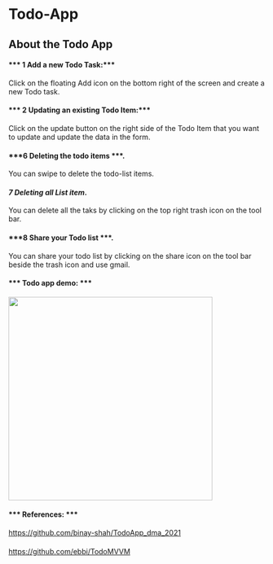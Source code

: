 # Todo-App
## About the Todo App
#### *** 1 Add a new Todo Task:***
Click on the floating Add icon on the bottom right of the screen and create a new Todo task.
#### *** 2 Updating an existing Todo Item:***
Click on the update button on the right side of the Todo Item that you want to update and update the data in the form.
#### ***6 Deleting the todo items ***.
You can swipe to delete the todo-list items.
#### ***7 Deleting all List item***.
You can delete all the taks by clicking on the top right trash icon on the tool bar.
#### ***8 Share your Todo list ***.
You can share your todo list by clicking on the share icon on the tool bar beside the trash icon and use gmail.

#### *** Todo app demo: ***
<img src ="gif/ToDo.gif" width="400" />

#### *** References: ***
https://github.com/binay-shah/TodoApp_dma_2021
####
https://github.com/ebbi/TodoMVVM
